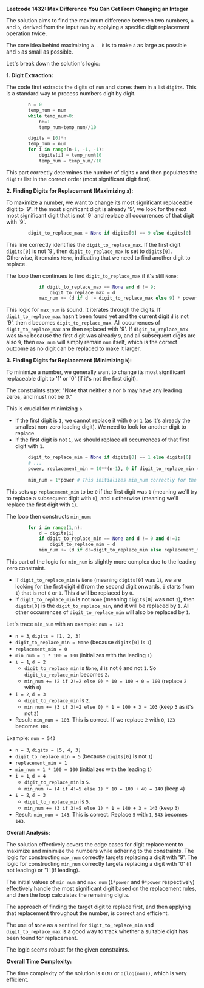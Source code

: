 **Leetcode 1432: Max Difference You Can Get From Changing an Integer**

The solution aims to find the maximum difference between two numbers, `a` and `b`, derived from the input `num` by applying a specific digit replacement operation twice.

The core idea behind maximizing `a - b` is to make `a` as large as possible and `b` as small as possible.

Let's break down the solution's logic:

**1. Digit Extraction:**

The code first extracts the digits of `num` and stores them in a list `digits`. This is a standard way to process numbers digit by digit.

```python
        n = 0
        temp_num = num
        while temp_num>0:
            n+=1
            temp_num=temp_num//10

        digits = [0]*n
        temp_num = num
        for i in range(n-1, -1, -1):
            digits[i] = temp_num%10
            temp_num = temp_num//10
```
This part correctly determines the number of digits `n` and then populates the `digits` list in the correct order (most significant digit first).

**2. Finding Digits for Replacement (Maximizing `a`):**

To maximize a number, we want to change its most significant replaceable digit to '9'. If the most significant digit is already '9', we look for the next most significant digit that is not '9' and replace all occurrences of that digit with '9'.

```python
        digit_to_replace_max = None if digits[0] == 9 else digits[0]
```
This line correctly identifies the `digit_to_replace_max`. If the first digit `digits[0]` is not '9', then `digit_to_replace_max` is set to `digits[0]`. Otherwise, it remains `None`, indicating that we need to find another digit to replace.

The loop then continues to find `digit_to_replace_max` if it's still `None`:
```python
            if digit_to_replace_max == None and d != 9:
                digit_to_replace_max = d
            max_num += (d if d != digit_to_replace_max else 9) * power
```
This logic for `max_num` is sound. It iterates through the digits. If `digit_to_replace_max` hasn't been found yet and the current digit `d` is not '9', then `d` becomes `digit_to_replace_max`. All occurrences of `digit_to_replace_max` are then replaced with '9'. If `digit_to_replace_max` was `None` because the first digit was already `9`, and all subsequent digits are also `9`, then `max_num` will simply remain `num` itself, which is the correct outcome as no digit can be replaced to make it larger.

**3. Finding Digits for Replacement (Minimizing `b`):**

To minimize a number, we generally want to change its most significant replaceable digit to '1' or '0' (if it's not the first digit).

The constraints state: "Note that neither a nor b may have any leading zeros, and must not be 0."

This is crucial for minimizing `b`.
* If the first digit is `1`, we cannot replace it with `0` or `1` (as it's already the smallest non-zero leading digit). We need to look for another digit to replace.
* If the first digit is not `1`, we should replace all occurrences of that first digit with `1`.

```python
        digit_to_replace_min = None if digits[0] == 1 else digits[0]
        # ...
        power, replacement_min = 10**(n-1), 0 if digit_to_replace_min == None else 1
        
        min_num = 1*power # This initializes min_num correctly for the first digit
```
This sets up `replacement_min` to be `0` if the first digit was `1` (meaning we'll try to replace a subsequent digit with `0`), and `1` otherwise (meaning we'll replace the first digit with `1`).

The loop then constructs `min_num`:
```python
        for i in range(1,n):
            d = digits[i]
            if digit_to_replace_min == None and d != 0 and d!=1:
                digit_to_replace_min = d
            min_num += (d if d!=digit_to_replace_min else replacement_min) * power
```
This part of the logic for `min_num` is slightly more complex due to the leading zero constraint.
* If `digit_to_replace_min` is `None` (meaning `digits[0]` was `1`), we are looking for the first digit `d` (from the second digit onwards, `i` starts from `1`) that is not `0` or `1`. This `d` will be replaced by `0`.
* If `digit_to_replace_min` is not `None` (meaning `digits[0]` was not `1`), then `digits[0]` is the `digit_to_replace_min`, and it will be replaced by `1`. All other occurrences of `digit_to_replace_min` will also be replaced by `1`.

Let's trace `min_num` with an example: `num = 123`
* `n = 3`, `digits = [1, 2, 3]`
* `digit_to_replace_min = None` (because `digits[0]` is `1`)
* `replacement_min = 0`
* `min_num = 1 * 100 = 100` (initializes with the leading `1`)
* `i = 1`, `d = 2`
    * `digit_to_replace_min` is `None`, `d` is not `0` and not `1`. So `digit_to_replace_min` becomes `2`.
    * `min_num += (2 if 2!=2 else 0) * 10 = 100 + 0 = 100` (replace `2` with `0`)
* `i = 2`, `d = 3`
    * `digit_to_replace_min` is `2`.
    * `min_num += (3 if 3!=2 else 0) * 1 = 100 + 3 = 103` (keep `3` as it's not `2`)
* Result: `min_num = 103`. This is correct. If we replace `2` with `0`, `123` becomes `103`.

Example: `num = 543`
* `n = 3`, `digits = [5, 4, 3]`
* `digit_to_replace_min = 5` (because `digits[0]` is not `1`)
* `replacement_min = 1`
* `min_num = 1 * 100 = 100` (initializes with the leading `1`)
* `i = 1`, `d = 4`
    * `digit_to_replace_min` is `5`.
    * `min_num += (4 if 4!=5 else 1) * 10 = 100 + 40 = 140` (keep `4`)
* `i = 2`, `d = 3`
    * `digit_to_replace_min` is `5`.
    * `min_num += (3 if 3!=5 else 1) * 1 = 140 + 3 = 143` (keep `3`)
* Result: `min_num = 143`. This is correct. Replace `5` with `1`, `543` becomes `143`.

**Overall Analysis:**

The solution effectively covers the edge cases for digit replacement to maximize and minimize the numbers while adhering to the constraints. The logic for constructing `max_num` correctly targets replacing a digit with '9'. The logic for constructing `min_num` correctly targets replacing a digit with '0' (if not leading) or '1' (if leading).

The initial values of `min_num` and `max_num` (`1*power` and `9*power` respectively) effectively handle the most significant digit based on the replacement rules, and then the loop calculates the remaining digits.

The approach of finding the target digit to replace first, and then applying that replacement throughout the number, is correct and efficient.

The use of `None` as a sentinel for `digit_to_replace_min` and `digit_to_replace_max` is a good way to track whether a suitable digit has been found for replacement.

The logic seems robust for the given constraints.

**Overall Time Complexity:**

The time complexity of the solution is `O(N)` or `O(log(num))`, which is very efficient.
